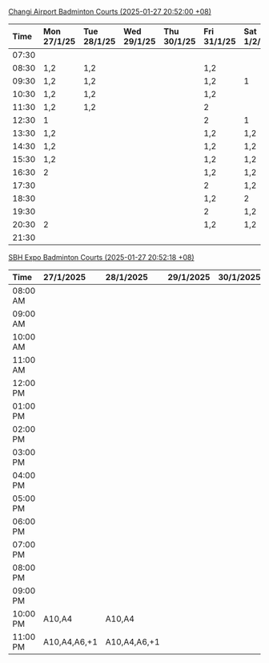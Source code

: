 [Changi Airport Badminton Courts (2025-01-27 20:52:00 +08)](https://www.carc.org.sg/FacilityBooking.aspx)

| Time   | Mon 27/1/25   | Tue 28/1/25   | Wed 29/1/25   | Thu 30/1/25   | Fri 31/1/25   | Sat 1/2/25   | Sun 2/2/25   |
|:-------|:--------------|:--------------|:--------------|:--------------|:--------------|:-------------|:-------------|
| 07:30  |               |               |               |               |               |              |              |
| 08:30  | 1,2           | 1,2           |               |               | 1,2           |              |              |
| 09:30  | 1,2           | 1,2           |               |               | 1,2           | 1            |              |
| 10:30  | 1,2           | 1,2           |               |               | 1,2           |              |              |
| 11:30  | 1,2           | 1,2           |               |               | 2             |              |              |
| 12:30  | 1             |               |               |               | 2             | 1            |              |
| 13:30  | 1,2           |               |               |               | 1,2           | 1,2          |              |
| 14:30  | 1,2           |               |               |               | 1,2           | 1,2          |              |
| 15:30  | 1,2           |               |               |               | 1,2           | 1,2          | 2            |
| 16:30  | 2             |               |               |               | 1,2           | 1,2          |              |
| 17:30  |               |               |               |               | 2             | 1,2          | 1            |
| 18:30  |               |               |               |               | 1,2           | 2            | 1,2          |
| 19:30  |               |               |               |               | 2             | 1,2          | 1,2          |
| 20:30  | 2             |               |               |               | 1,2           | 1,2          | 1,2          |
| 21:30  |               |               |               |               |               |              |              |

[SBH Expo Badminton Courts (2025-01-27 20:52:18 +08)](https://singaporebadmintonhall.getomnify.com/widgets/O3MRKGBH359GA55KHMG1RD)

| Time     | 27/1/2025    | 28/1/2025    | 29/1/2025   | 30/1/2025   | 31/1/2025       | 1/2/2025        | 2/2/2025        |
|:---------|:-------------|:-------------|:------------|:------------|:----------------|:----------------|:----------------|
| 08:00 AM |              |              |             |             |                 | B20,B21,B22,+13 | B20,B21,B22,+8  |
| 09:00 AM |              |              |             |             |                 | B18,B21,B22,+12 | B20,B21         |
| 10:00 AM |              |              |             |             |                 | B17,B19,B21,+14 | A2,B21          |
| 11:00 AM |              |              |             |             |                 | B17,B20,B21,+14 | A2              |
| 12:00 PM |              |              |             |             |                 | B19,B21,B22,+19 | B14,B19,B20,+11 |
| 01:00 PM |              |              |             |             |                 | B19,B21,B22,+18 | B18,B19,B22,+10 |
| 02:00 PM |              |              |             |             |                 | B18,B20,B22,+13 | A10,B17,B22,+6  |
| 03:00 PM |              |              |             |             |                 | B18,B19,B20,+10 | A4,B20,B22      |
| 04:00 PM |              |              |             |             | B13,B15,B21,+2  | A10,B11,B21,+7  | B12,B13,B15,+4  |
| 05:00 PM |              |              |             |             | B14,B15,B21,+5  | A7,B15,B21,+4   | A10,A7,B20,+3   |
| 06:00 PM |              |              |             |             | B20,B21,B22,+10 | B15,B21,B22,+3  | B18,B20,B21,+2  |
| 07:00 PM |              |              |             |             | B20,B21,B22,+12 | B15,B21,B22,+1  | B19,B20,B21,+3  |
| 08:00 PM |              |              |             |             | B16,B17,B22,+9  | B19,B21,B22,+11 | B14,B15,B16,+10 |
| 09:00 PM |              |              |             |             | B17,B18,B22,+11 | B20,B21,B22,+9  | B14,B15,B22,+11 |
| 10:00 PM | A10,A4       | A10,A4       |             |             |                 | B20,B21,B22,+15 | B20,B21,B22,+18 |
| 11:00 PM | A10,A4,A6,+1 | A10,A4,A6,+1 |             |             |                 | B20,B21,B22,+18 | B20,B21,B22,+18 |
